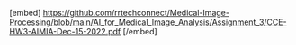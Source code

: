 
[embed] https://github.com/rrtechconnect/Medical-Image-Processing/blob/main/AI_for_Medical_Image_Analysis/Assignment_3/CCE-HW3-AIMIA-Dec-15-2022.pdf [/embed]
